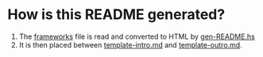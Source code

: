 # How is this README generated?

1.  The [frameworks](frameworks) file is read and converted to HTML by
    [gen-README.hs](gen-README.hs)
2.  It is then placed between [template-intro.md](template-intro.md) and
    [template-outro.md](template-outro.md).
